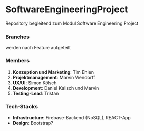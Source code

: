 # SoftwareEngineeringProject
Repository begleitend zum Modul Software Engineering Project

### Branches
werden nach Feature aufgeteilt

### Members
1. **Konzeption und Marketing**: Tim Ehlen
2. **Projektmanagement**: Marvin Wendorff
3. **UX/UI**: Simon Kölsch
4. **Development**: Daniel Kalisch und Marvin
5. **Testing-Lead**: Tristan


### Tech-Stacks
- **Infrastructure**: Firebase-Backend (NoSQL), REACT-App
- **Design**: Bootstrap?
